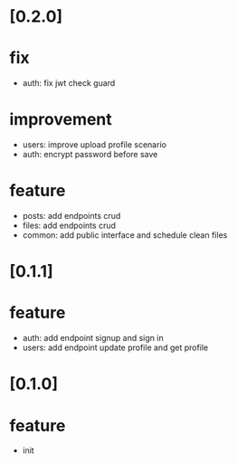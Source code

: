 # [0.2.0]

# fix

- auth: fix jwt check guard

# improvement

- users: improve upload profile scenario
- auth: encrypt password before save

# feature

- posts: add endpoints crud
- files: add endpoints crud
- common: add public interface and schedule clean files

# [0.1.1]

# feature

- auth: add endpoint signup and sign in
- users: add endpoint update profile and get profile

# [0.1.0]

# feature

- init